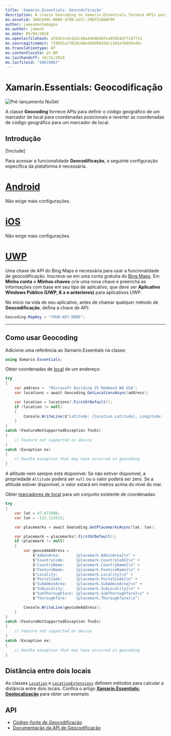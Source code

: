 ```yaml
---
title: 'Xamarin.Essentials: Geocodificação'
description: A classe Geocoding no Xamarin.Essentials fornece APIs para definir o código geográfico de um marcador de local para coordenadas posicionais e reverter as coordenadas de código geográfico para um marcador de local.
ms.assetid: 3ADC440C-B000-4708-A2CC-296F5160AF90
author: jamesmontemagno
ms.author: jamont
ms.date: 05/04/2018
ms.openlocfilehash: af6453cdc9a2c48a4de96d8fea95954df7107711
ms.sourcegitcommit: 729035af392dc60edb9d99d3dc13d1ef69d5e46c
ms.translationtype: HT
ms.contentlocale: pt-BR
ms.lasthandoff: 10/31/2018
ms.locfileid: "50674867"
---
```

# <a name="xamarinessentials-geocoding"></a>Xamarin.Essentials: Geocodificação

![Pré-lançamento NuGet](~/media/shared/pre-release.png)

A classe **Geocoding** fornece APIs para definir o código geográfico de um marcador de local para coordenadas posicionais e reverter as coordenadas de código geográfico para um marcador de local.

## <a name="get-started"></a>Introdução

[!include[](~/essentials/includes/get-started.md)]

Para acessar a funcionalidade **Geocodificação**, a seguinte configuração específica da plataforma é necessária.

# <a name="androidtabandroid"></a>[Android](#tab/android)

Não exige mais configurações.

# <a name="iostabios"></a>[iOS](#tab/ios)

Não exige mais configurações.

# <a name="uwptabuwp"></a>[UWP](#tab/uwp)

Uma chave de API do Bing Maps é necessária para usar a funcionalidade de geocodificação. Inscreva-se em uma conta gratuita do [Bing Maps](https://www.bingmapsportal.com/). Em **Minha conta > Minhas chaves** crie uma nova chave e preencha as informações com base em seu tipo de aplicativo, que deve ser **Aplicativo Windows Público (UWP, 8.x e anteriores)** para aplicativos UWP.

No início na vida de seu aplicativo, antes de chamar qualquer método de **Geocodificação**, defina a chave de API:

```csharp
Geocoding.MapKey = "YOUR-KEY-HERE";
```

-----

## <a name="using-geocoding"></a>Como usar Geocoding

Adicione uma referência ao Xamarin.Essentials na classe:

```csharp
using Xamarin.Essentials;
```

Obter coordenadas de [local](xref:Xamarin.Essentials.Location) de um endereço:

```csharp
try
{
    var address =  "Microsoft Building 25 Redmond WA USA";
    var locations = await Geocoding.GetLocationsAsync(address);

    var location = locations?.FirstOrDefault();
    if (location != null)
    {
        Console.WriteLine($"Latitude: {location.Latitude}, Longitude: {location.Longitude}, Altitude: {location.Altitude}");
    }
}
catch (FeatureNotSupportedException fnsEx)
{
    // Feature not supported on device
}
catch (Exception ex)
{
    // Handle exception that may have occurred in geocoding
}
```

A altitude nem sempre está disponível. Se não estiver disponível, a propriedade `Altitude` poderá ser `null` ou o valor poderá ser zero. Se a altitude estiver disponível, o valor estará em metros acima do nível do mar.

Obter [marcadores de local](xref:Xamarin.Essentials.Placemark) para um conjunto existente de coordenadas:

```csharp
try
{
    var lat = 47.673988;
    var lon = -122.121513;

    var placemarks = await Geocoding.GetPlacemarksAsync(lat, lon);

    var placemark = placemarks?.FirstOrDefault();
    if (placemark != null)
    {
        var geocodeAddress =
            $"AdminArea:       {placemark.AdminArea}\n" +
            $"CountryCode:     {placemark.CountryCode}\n" +
            $"CountryName:     {placemark.CountryName}\n" +
            $"FeatureName:     {placemark.FeatureName}\n" +
            $"Locality:        {placemark.Locality}\n" +
            $"PostalCode:      {placemark.PostalCode}\n" +
            $"SubAdminArea:    {placemark.SubAdminArea}\n" +
            $"SubLocality:     {placemark.SubLocality}\n" +
            $"SubThoroughfare: {placemark.SubThoroughfare}\n" +
            $"Thoroughfare:    {placemark.Thoroughfare}\n";

        Console.WriteLine(geocodeAddress);
    }
}
catch (FeatureNotSupportedException fnsEx)
{
    // Feature not supported on device
}
catch (Exception ex)
{
    // Handle exception that may have occurred in geocoding
}
```

## <a name="distance-between-two-locations"></a>Distância entre dois locais

As classes [`Location`](xref:Xamarin.Essentials.Location) e [`LocationExtensions`](xref:Xamarin.Essentials.LocationExtensions) definem métodos para calcular a distância entre dois locais. Confira o artigo [**Xamarin.Essentials: Geolocalização**](geolocation.md#calculate-distance) para obter um exemplo.

## <a name="api"></a>API

- [Código-fonte de Geocodificação](https://github.com/xamarin/Essentials/tree/master/Xamarin.Essentials/Geocoding)
- [Documentação da API de Geocodificação](xref:Xamarin.Essentials.Geocoding)
